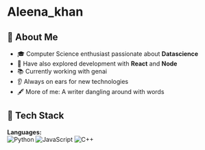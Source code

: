 # Aleena_khan

## 🧠 About Me

- 🎓 Computer Science enthusiast passionate about **Datascience**
- 🔬 Have also explored development with **React** and **Node**
- 📚 Currently working with genai
- 👂 Always on ears for new technologies
- 🖋️ More of me: A writer dangling around with words

## 🚀 Tech Stack

**Languages:**  
![Python](https://img.shields.io/badge/Python-%2314354C?style=flat&logo=python&logoColor=white)
![JavaScript](https://img.shields.io/badge/JavaScript-%23F7DF1E.svg?style=flat&logo=javascript&logoColor=black)
![C++](https://img.shields.io/badge/C%2B%2B-%2300599C.svg?style=flat&logo=c%2B%2B&logoColor=white)

